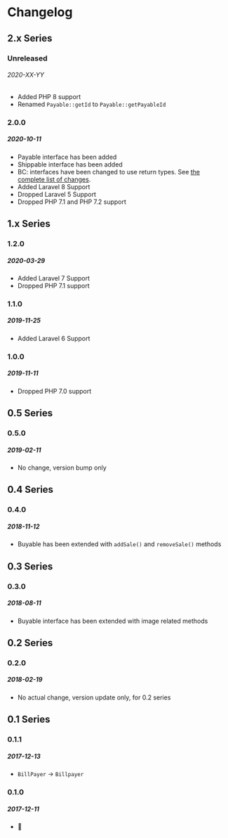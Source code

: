 # Changelog

## 2.x Series

### Unreleased
###### 2020-XX-YY

- Added PHP 8 support
- Renamed `Payable::getId` to `Payable::getPayableId`

### 2.0.0
##### 2020-10-11

- Payable interface has been added
- Shippable interface has been added
- BC: interfaces have been changed to use return types. See [the complete list of changes](https://github.com/vanilophp/contracts/compare/1.2.0..2.0.0).
- Added Laravel 8 Support
- Dropped Laravel 5 Support
- Dropped PHP 7.1 and PHP 7.2 support

## 1.x Series

### 1.2.0
##### 2020-03-29

- Added Laravel 7 Support
- Dropped PHP 7.1 support

### 1.1.0
##### 2019-11-25

- Added Laravel 6 Support

### 1.0.0
##### 2019-11-11

- Dropped PHP 7.0 support

## 0.5 Series

### 0.5.0
##### 2019-02-11

- No change, version bump only

## 0.4 Series

### 0.4.0
##### 2018-11-12

- Buyable has been extended with `addSale()` and `removeSale()` methods

## 0.3 Series

### 0.3.0
##### 2018-08-11

- Buyable interface has been extended with image related methods

## 0.2 Series

### 0.2.0
##### 2018-02-19

- No actual change, version update only, for 0.2 series

## 0.1 Series

### 0.1.1
##### 2017-12-13

- `BillPayer` -> `Billpayer`

### 0.1.0
##### 2017-12-11

- 🚀
